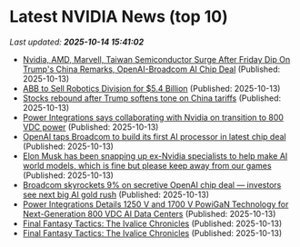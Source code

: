 # Latest NVIDIA News (top 10)
_Last updated: **2025-10-14 15:41:02**_

- [Nvidia, AMD, Marvell, Taiwan Semiconductor Surge After Friday Dip On Trump's China Remarks, OpenAI-Broadcom AI Chip Deal](https://biztoc.com/x/ed9f7718c28dd732) (Published: 2025-10-13)
- [ABB to Sell Robotics Division for $5.4 Billion](https://finance.yahoo.com/news/abb-sell-robotics-division-5-152930315.html) (Published: 2025-10-13)
- [Stocks rebound after Trump softens tone on China tariffs](https://www.cbsnews.com/news/stocks-up-dow-jones-djia-sp500-trump-china-tariffs/) (Published: 2025-10-13)
- [Power Integrations says collaborating with Nvidia on transition to 800 VDC power](https://thefly.com/permalinks/entry.php/id4212485/POWI;NVDA-Power-Integrations-says-collaborating-with-Nvidia-on-transition-to--VDC-power) (Published: 2025-10-13)
- [OpenAI taps Broadcom to build its first AI processor in latest chip deal](https://www.yahoo.com/news/articles/openai-taps-broadcom-build-first-152000620.html) (Published: 2025-10-13)
- [Elon Musk has been snapping up ex-Nvidia specialists to help make AI world models, which is fine but please keep away from our games](https://www.pcgamer.com/software/ai/elon-musk-has-been-snapping-up-ex-nvidia-specialists-to-help-make-ai-world-models-which-is-fine-but-please-keep-away-from-our-games/) (Published: 2025-10-13)
- [Broadcom skyrockets 9% on secretive OpenAI chip deal — investors see next big AI gold rush](https://economictimes.indiatimes.com/news/international/us/avgo-stock-broadcom-skyrockets-9-on-secretive-openai-chip-deal-investors-see-next-big-ai-gold-rush/articleshow/124529894.cms) (Published: 2025-10-13)
- [Power Integrations Details 1250 V and 1700 V PowiGaN Technology for Next-Generation 800 VDC AI Data Centers](https://financialpost.com/pmn/business-wire-news-releases-pmn/power-integrations-details-1250-v-and-1700-v-powigan-technology-for-next-generation-800-vdc-ai-data-centers) (Published: 2025-10-13)
- [Final Fantasy Tactics: The Ivalice Chronicles](https://me.pcmag.com/en/pc-games/32859/final-fantasy-tactics-the-ivalice-chronicles) (Published: 2025-10-13)
- [Final Fantasy Tactics: The Ivalice Chronicles](https://uk.pcmag.com/pc-games/160698/final-fantasy-tactics-the-ivalice-chronicles) (Published: 2025-10-13)
